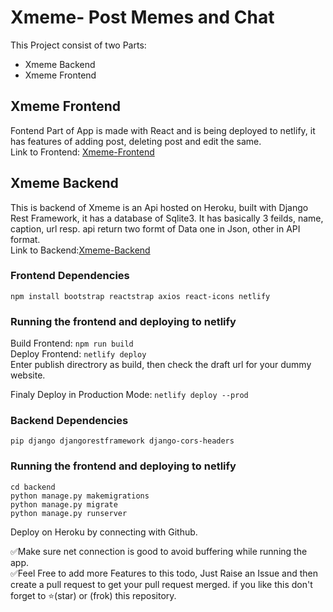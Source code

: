 # Xmeme- Post Memes and Chat

This Project consist of two Parts:
- Xmeme Backend  
- Xmeme Frontend  

## Xmeme Frontend

Fontend Part of App is made with React and is being deployed to netlify, it has features of adding post, deleting post and edit the same.  
Link to Frontend: <a href="https://crio-xmeme.netlify.app/">Xmeme-Frontend</a>


## Xmeme Backend

This is backend of Xmeme is an Api hosted on Heroku, built with Django Rest Framework, it has a database of Sqlite3. It has basically 3 feilds, name, caption, url resp. api return two formt of Data one in Json, other in API format.  
Link to Backend:<a href="https://crio-xmeme.herokuapp.com/api/">Xmeme-Backend</a>

### Frontend Dependencies

`npm install bootstrap reactstrap axios react-icons netlify `

### Running the frontend and deploying to netlify

Build Frontend: `npm run build `  
Deploy Frontend: `netlify deploy`  
Enter publish directrory as build, then check the draft url for your dummy website.

Finaly Deploy in Production Mode: `netlify deploy --prod`

### Backend Dependencies

`pip django djangorestframework django-cors-headers`

### Running the frontend and deploying to netlify

```
cd backend  
python manage.py makemigrations  
python manage.py migrate
python manage.py runserver

```
Deploy on Heroku by connecting with Github.


✅Make sure net connection is good to avoid buffering while running the app.  
✅Feel Free to add more Features to this todo, Just Raise an Issue and then create a pull request to get your pull request merged. if you like this don't forget to ⭐(star) or (frok) this repository.

